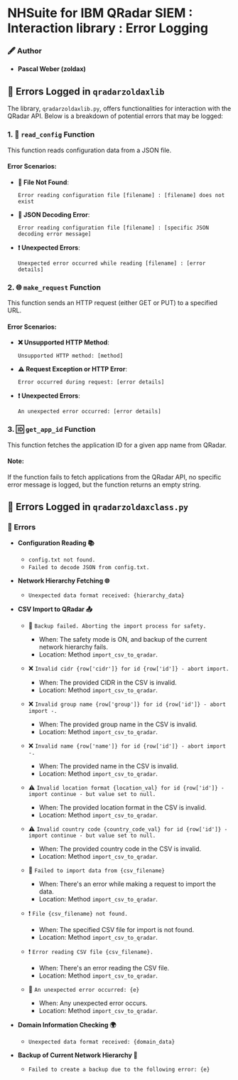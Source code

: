 # NHSuite for IBM QRadar SIEM : Interaction library : Error Logging

### 🖋️ Author
- **Pascal Weber (zoldax)**

## 🚫 Errors Logged in `qradarzoldaxlib`
The library, `qradarzoldaxlib.py`, offers functionalities for interaction with the QRadar API. Below is a breakdown of potential errors that may be logged:

### 1. 📑 `read_config` Function

This function reads configuration data from a JSON file.

#### Error Scenarios:

- **🚫 File Not Found**:
    ```
    Error reading configuration file [filename] : [filename] does not exist
    ```

- **🔣 JSON Decoding Error**:
    ```
    Error reading configuration file [filename] : [specific JSON decoding error message]
    ```

- **❗ Unexpected Errors**:
    ```
    Unexpected error occurred while reading [filename] : [error details]
    ```

### 2. 🌐 `make_request` Function

This function sends an HTTP request (either GET or PUT) to a specified URL.

#### Error Scenarios:

- **❌ Unsupported HTTP Method**:
    ```
    Unsupported HTTP method: [method]
    ```

- **⚠️ Request Exception or HTTP Error**:
    ```
    Error occurred during request: [error details]
    ```

- **❗ Unexpected Errors**:
    ```
    An unexpected error occurred: [error details]
    ```

### 3. 🆔 `get_app_id` Function

This function fetches the application ID for a given app name from QRadar.

#### Note:
If the function fails to fetch applications from the QRadar API, no specific error message is logged, but the function returns an empty string.

## 🚫 Errors Logged in `qradarzoldaxclass.py`

### 📢 Errors

- **Configuration Reading 📚**
    - `config.txt not found.`
    - `Failed to decode JSON from config.txt.`
  
- **Network Hierarchy Fetching 🌐**
    - `Unexpected data format received: {hierarchy_data}`

- **CSV Import to QRadar 📤**
    - 🚫 `Backup failed. Aborting the import process for safety.`
        - When: The safety mode is ON, and backup of the current network hierarchy fails.
        - Location: Method `import_csv_to_qradar`.

    - ❌ `Invalid cidr {row['cidr']} for id {row['id']} - abort import.`
        - When: The provided CIDR in the CSV is invalid.
        - Location: Method `import_csv_to_qradar`.

    - ❌ `Invalid group name {row['group']} for id {row['id']} - abort import -.`
        - When: The provided group name in the CSV is invalid.
        - Location: Method `import_csv_to_qradar`.

    - ❌ `Invalid name {row['name']} for id {row['id']} - abort import -.`
        - When: The provided name in the CSV is invalid.
        - Location: Method `import_csv_to_qradar`.

    - ⚠️ `Invalid location format {location_val} for id {row['id']} - import continue - but value set to null.`
        - When: The provided location format in the CSV is invalid.
        - Location: Method `import_csv_to_qradar`.

    - ⚠️ `Invalid country code {country_code_val} for id {row['id']} - import continue - but value set to null.`
        - When: The provided country code in the CSV is invalid.
        - Location: Method `import_csv_to_qradar`.

    - 🚫 `Failed to import data from {csv_filename}`
        - When: There's an error while making a request to import the data.
        - Location: Method `import_csv_to_qradar`.

    - ❗ `File {csv_filename} not found.`
        - When: The specified CSV file for import is not found.
        - Location: Method `import_csv_to_qradar`.

    - ❗ `Error reading CSV file {csv_filename}.`
        - When: There's an error reading the CSV file.
        - Location: Method `import_csv_to_qradar`.

    - 🚫 `An unexpected error occurred: {e}`
        - When: Any unexpected error occurs.
        - Location: Method `import_csv_to_qradar`.

- **Domain Information Checking 🌍**
    - `Unexpected data format received: {domain_data}`

- **Backup of Current Network Hierarchy 💾**
    - `Failed to create a backup due to the following error: {e}`


